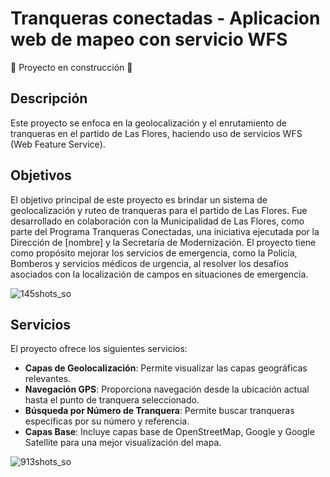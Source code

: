# Tranqueras conectadas - Aplicacion web de mapeo con servicio WFS

:construction: Proyecto en construcción :construction:

## Descripción

Este proyecto se enfoca en la geolocalización y el enrutamiento de tranqueras en el partido de Las Flores, haciendo uso de servicios WFS (Web Feature Service).

## Objetivos

El objetivo principal de este proyecto es brindar un sistema de geolocalización y ruteo de tranqueras para el partido de Las Flores. Fue desarrollado en colaboración con la Municipalidad de Las Flores, como parte del Programa Tranqueras Conectadas, una iniciativa ejecutada por la Dirección de [nombre] y la Secretaría de Modernización. El proyecto tiene como propósito mejorar los servicios de emergencia, como la Policía, Bomberos y servicios médicos de urgencia, al resolver los desafíos asociados con la localización de campos en situaciones de emergencia.

![145shots_so](https://github.com/LuzNiz/tranqueras-conectadas/assets/110864533/8d399713-0cb9-425f-9108-0bd7b1f6e118)

## Servicios

 El proyecto ofrece los siguientes servicios:

  - **Capas de Geolocalización**: Permite visualizar las capas geográficas relevantes.
  - **Navegación GPS**: Proporciona navegación desde la ubicación actual hasta el punto de tranquera seleccionado.
  - **Búsqueda por Número de Tranquera**: Permite buscar tranqueras específicas por su número y referencia.
  - **Capas Base**: Incluye capas base de OpenStreetMap, Google y Google Satellite para una mejor visualización del mapa.
  
![913shots_so](https://github.com/LuzNiz/tranqueras-conectadas/assets/110864533/07a14745-9779-493e-9267-7a061c3a53ab)
